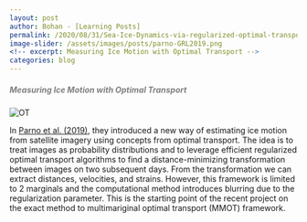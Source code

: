 ```yaml
---
layout: post
author: Bohan - [Learning Posts]
permalink: /2020/08/31/Sea-Ice-Dynamics-via-regularized-optimal-transport.html
image-slider: /assets/images/posts/parno-GRL2019.png
<!-- excerpt: Measuring Ice Motion with Optimal Transport -->
categories: blog
---
```


<h5><span style="color:grey">Measuring Ice Motion with Optimal Transport</span></h5>


<img class="img-fluid" src="{{site.baseurl}}/{{page.image-slider}}" alt="OT">

In [Parno et al. (2019)](https://agupubs.onlinelibrary.wiley.com/doi/abs/10.1029/2019GL083037), they introduced a new way of estimating ice motion from satellite imagery using concepts from optimal transport.  The idea is to treat images as probability distributions and to leverage efficient regularized optimal transport algorithms to find a distance-minimizing transformation between images on two subsequent days.  From the transformation we can extract distances, velocities, and strains. However, this framework is limited to 2 marginals and the computational method introduces blurring due to the regularization parameter. This is the starting point of the recent project on the exact method to multimariginal optimal transport (MMOT) framework. 
